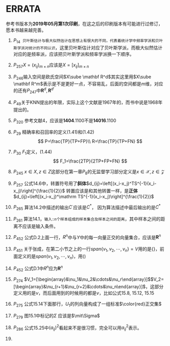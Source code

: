 # ERRATA

参考书版本为**2019年05月第1次印刷**，在这之后的印刷版本有可能进行过修订，愿本书越来越完善。

1. $P_{14}$` 贝叶斯估计与极大似然估计在思想上有很大的不同，代表着统计学中频率学派和贝叶斯学派对统计的不同认识`，这里贝叶斯估计对应了贝叶斯学派，而极大似然估计对应的是频率派，应该把贝叶斯学派和频率学派换一下顺序。

2. $P_{257}$$X=(x_{ij})_{m\times n}$应该是$X=[x_{ij}]_{m\times n}$

3. $P_{246}$输入空间是欧氏空间$X\sube \mathbf R^d$其实这里用$X\sube \mathbf R^m$表示是不是更好一点，不容易乱，后面的空间都是$m$维，对应的还有$P_{247}$中$\mathbf R^d, \mathbf R^{d'}$

4. $P_{49}$关于KNN提出的年限，实际上这个文献是1967年的，而书中说是1968年提出的。

5. $P_{320}$ 参考文献4，应该是**1404**.1100不是**14016**.1100

6. $P_{29}$ 精确率和召回率的定义(1.41)和(1.42)
   $$
   P=\frac{TP}{TP+FP}\\
   R=\frac{TP}{TP+FN}
   $$
   
7. $P_{30}$ $F_1$定义，(1.44)
   $$
   F_1=\frac{2TP}{2TP+FP+FN}
   $$
   
8. $P_{245}$ $x \in X, z \in Z$这部分在第一章$P_8$的无监督学习部分定义是$x \in \mathcal{X}, z \in \mathcal{Z}$

9. $P_{257}$ 公式14.6中，转置符号用了**斜体**$d_{ij}=\left[(x_i-x_j)^TS^{-1}(x_i-x_j)\right]^{\frac{1}{2}}$
   转置应该是和其他转置一样，是**正体**$d_{ij}=\left[(x_i-x_j)^\mathrm TS^{-1}(x_i-x_j)\right]^{\frac{1}{2}}$
   
10. $P_{265}$ 算法14.2中描述的输出$C^\cdot$应该是$C^*$， 因为算法描述中最后输出的是$C^*$ 

11. $P_{261}$ 算法14.1，`输入:n个样本组成的样本集合及样本之间的距离`，其中样本之间的距离不应该是输入条件。

12. $P_{452}$ 公式D.2上面一行，$R^n$中与$Y$中的每一向量正交的向量集合，应该是$\mathbf R^n$

13. $P_{451}$ 关于张成，在第二小节之上的一行$span\{v_1,v_2,\cdots,v_n\}=V$用的是{}，前面定义的是$span(v_1,v_2,\cdots,v_n)$，用()

14. $P_{452}$ 公式D.1中$R^n$应为$\mathbf{R}^n$

15. $P_{274}$ $V_1=[\begin{array}&\nu_1&\nu_2&\cdots&\nu_r\end{array}]$$V_2=[\begin{array}&\nu_{r+1}&\nu_{r+2}&\cdots&\nu_n\end{array}]$，这部分定义用的是$\nu$，而后面用到的时候用的都是$v$，比如公式15.8, 15.12, 15.15

16. $P_{275}$ 公式15.14下面那行，$U_1$的列向量构成了一组标准$\color{red}正交集$

17. $P_{279}$ 图15.1中标记的$\Sigma$ 应该是$\mit\Sigma$

18. $P_{286}$ 公式15.25中$(a_{ij})^2$看起来不是很习惯，完全可以用$a_{ij}^2$表示。

19. 

